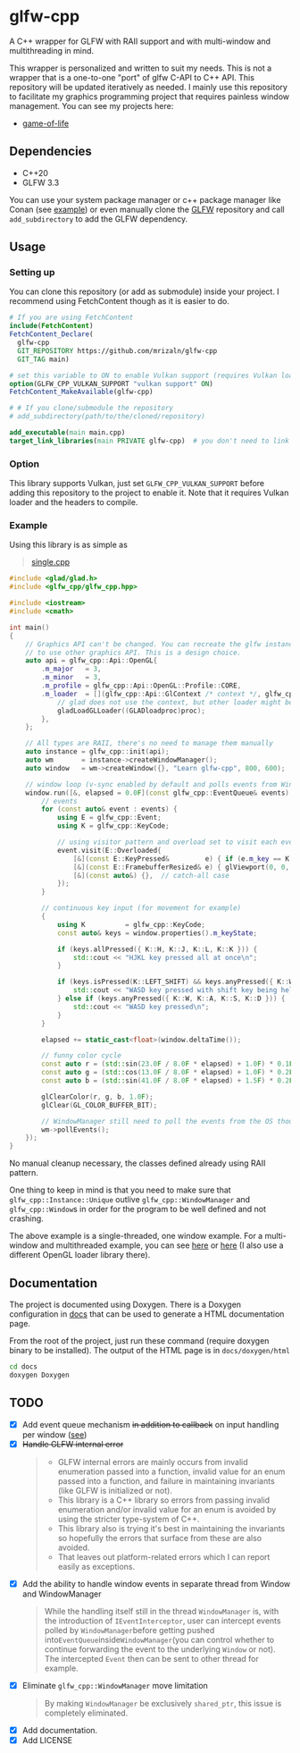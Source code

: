 # glfw-cpp

A C++ wrapper for GLFW with RAII support and with multi-window and multithreading in mind.

This wrapper is personalized and written to suit my needs. This is not a wrapper that is a one-to-one "port" of glfw C-API to C++ API. This repository will be updated iteratively as needed. I mainly use this repository to facilitate my graphics programming project that requires painless window management. You can see my projects here:

- [game-of-life](https://github.com/mrizaln/game-of-life)

## Dependencies

- C++20
- GLFW 3.3

You can use your system package manager or c++ package manager like Conan (see [example](./example)) or even manually clone the [GLFW](https://github.com/glfw/glfw) repository and call `add_subdirectory` to add the GLFW dependency.

## Usage

### Setting up

You can clone this repository (or add as submodule) inside your project. I recommend using FetchContent though as it is easier to do.

```cmake
# If you are using FetchContent
include(FetchContent)
FetchContent_Declare(
  glfw-cpp
  GIT_REPOSITORY https://github.com/mrizaln/glfw-cpp
  GIT_TAG main)

# set this variable to ON to enable Vulkan support (requires Vulkan loader and headers)
option(GLFW_CPP_VULKAN_SUPPORT "vulkan support" ON)
FetchContent_MakeAvailable(glfw-cpp)

# # If you clone/submodule the repository
# add_subdirectory(path/to/the/cloned/repository)

add_executable(main main.cpp)
target_link_libraries(main PRIVATE glfw-cpp)  # you don't need to link to glfw here, glfw-cpp already link to it
```

### Option

This library supports Vulkan, just set `GLFW_CPP_VULKAN_SUPPORT` before adding this repository to the project to enable it. Note that it requires Vulkan loader and the headers to compile.

### Example

Using this library is as simple as

> [single.cpp](./example/source/new/single.cpp)

```cpp
#include <glad/glad.h>
#include <glfw_cpp/glfw_cpp.hpp>

#include <iostream>
#include <cmath>

int main()
{
    // Graphics API can't be changed. You can recreate the glfw instance (basically resetting glfw)
    // to use other graphics API. This is a design choice.
    auto api = glfw_cpp::Api::OpenGL{
        .m_major   = 3,
        .m_minor   = 3,
        .m_profile = glfw_cpp::Api::OpenGL::Profile::CORE,
        .m_loader  = [](glfw_cpp::Api::GlContext /* context */, glfw_cpp::Api::GlGetProc proc) {
            // glad does not use the context, but other loader might be
            gladLoadGLLoader((GLADloadproc)proc);
        },
    };

    // All types are RAII, there's no need to manage them manually
    auto instance = glfw_cpp::init(api);
    auto wm       = instance->createWindowManager();
    auto window   = wm->createWindow({}, "Learn glfw-cpp", 800, 600);

    // window loop (v-sync enabled by default and polls events from WindowManager automatically)
    window.run([&, elapsed = 0.0F](const glfw_cpp::EventQueue& events) mutable {
        // events
        for (const auto& event : events) {
            using E = glfw_cpp::Event;
            using K = glfw_cpp::KeyCode;

            // using visitor pattern and overload set to visit each event
            event.visit(E::Overloaded{
                [&](const E::KeyPressed&         e) { if (e.m_key == K::Q) window.requestClose(); },
                [&](const E::FramebufferResized& e) { glViewport(0, 0, e.m_width, e.m_height);    },
                [&](const auto&) {},  // catch-all case
            });
        }

        // continuous key input (for movement for example)
        {
            using K          = glfw_cpp::KeyCode;
            const auto& keys = window.properties().m_keyState;

            if (keys.allPressed({ K::H, K::J, K::L, K::K })) {
                std::cout << "HJKL key pressed all at once\n";
            }

            if (keys.isPressed(K::LEFT_SHIFT) && keys.anyPressed({ K::W, K::A, K::S, K::D })) {
                std::cout << "WASD key pressed with shift key being held\n";
            } else if (keys.anyPressed({ K::W, K::A, K::S, K::D })) {
                std::cout << "WASD key pressed\n";
            }
        }

        elapsed += static_cast<float>(window.deltaTime());

        // funny color cycle
        const auto r = (std::sin(23.0F / 8.0F * elapsed) + 1.0F) * 0.1F + 0.4F;
        const auto g = (std::cos(13.0F / 8.0F * elapsed) + 1.0F) * 0.2F + 0.3F;
        const auto b = (std::sin(41.0F / 8.0F * elapsed) + 1.5F) * 0.2F;

        glClearColor(r, g, b, 1.0F);
        glClear(GL_COLOR_BUFFER_BIT);

        // WindowManager still need to poll the events from the OS though
        wm->pollEvents();
    });
}
```

No manual cleanup necessary, the classes defined already using RAII pattern.

One thing to keep in mind is that you need to make sure that `glfw_cpp::Instance::Unique` outlive `glfw_cpp::WindowManager` and `glfw_cpp::Window`s in order for the program to be well defined and not crashing.

The above example is a single-threaded, one window example. For a multi-window and multithreaded example, you can see [here](./example/source/new/multi.cpp) or [here](./example/source/new/multi_multi_manager.cpp) (I also use a different OpenGL loader library there).

## Documentation

The project is documented using Doxygen. There is a Doxygen configuration in [docs](./docs/Doxygen) that can be used to generate a HTML documentation page.

From the root of the project, just run these command (require doxygen binary to be installed). The output of the HTML page is in `docs/doxygen/html`

```sh
cd docs
doxygen Doxygen
```

## TODO

- [x] Add event queue mechanism ~~in addition to callback~~ on input handling per window ([see](https://github.com/glfw/gleq))
- [x] ~~Handle GLFW internal error~~
  > - GLFW internal errors are mainly occurs from invalid enumeration passed into a function, invalid value for an enum passed into a function, and failure in maintaining invariants (like GLFW is initialized or not).
  > - This library is a C++ library so errors from passing invalid enumeration and/or invalid value for an enum is avoided by using the stricter type-system of C++.
  > - This library also is trying it's best in maintaining the invariants so hopefully the errors that surface from these are also avoided.
  > - That leaves out platform-related errors which I can report easily as exceptions.
- [x] Add the ability to handle window events in separate thread from Window and WindowManager
  > While the handling itself still in the thread `WindowManager` is, with the introduction of `IEventInterceptor`, user can intercept events polled by `WindowManager`before getting pushed into`EventQueue`inside`WindowManager`(you can control whether to continue forwarding the event to the underlying `Window` or not). The intercepted `Event` then can be sent to other thread for example.
- [x] Eliminate `glfw_cpp::WindowManager` move limitation
  > By making `WindowManager` be exclusively `shared_ptr`, this issue is completely eliminated.
- [x] Add documentation.
- [x] Add LICENSE
